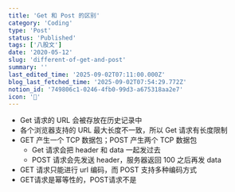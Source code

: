```yaml
---
title: 'Get 和 Post 的区别'
category: 'Coding'
type: 'Post'
status: 'Published'
tags: ['八股文']
date: '2020-05-12'
slug: 'different-of-get-and-post'
summary: ''
last_edited_time: '2025-09-02T07:11:00.000Z'
blog_last_fetched_time: '2025-09-02T07:54:29.772Z'
notion_id: '749806c1-0246-4fb0-99d3-a675318aa2e7'
icon: '📍'
---
```


- Get 请求的 URL 会被存放在历史记录中
- 各个浏览器支持的 URL 最大长度不一致，所以 Get 请求有长度限制
- GET 产生一个 TCP 数据包；POST 产生两个 TCP 数据包
  - Get 请求会把 header 和 data 一起发过去
  - POST 请求会先发送 header，服务器返回 100 之后再发 data
- GET 请求只能进行 url 编码，而 POST 支持多种编码方式
- GET请求是幂等性的，POST请求不是
